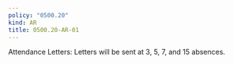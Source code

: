 ```yaml
---
policy: "0500.20"
kind: AR
title: 0500.20-AR-01
---
```


Attendance Letters:
Letters will be sent at 3, 5, 7, and 15 absences.
